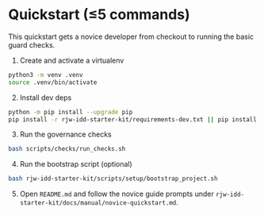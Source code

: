 # Quickstart (≤5 commands)

This quickstart gets a novice developer from checkout to running the basic guard checks.

1. Create and activate a virtualenv

```bash
python3 -m venv .venv
source .venv/bin/activate
```

2. Install dev deps

```bash
python -m pip install --upgrade pip
pip install -r rjw-idd-starter-kit/requirements-dev.txt || pip install -r rjw-idd-starter-kit/requirements.txt
```

3. Run the governance checks

```bash
bash scripts/checks/run_checks.sh
```

4. Run the bootstrap script (optional)

```bash
bash rjw-idd-starter-kit/scripts/setup/bootstrap_project.sh
```

5. Open `README.md` and follow the novice guide prompts under `rjw-idd-starter-kit/docs/manual/novice-quickstart.md`.
